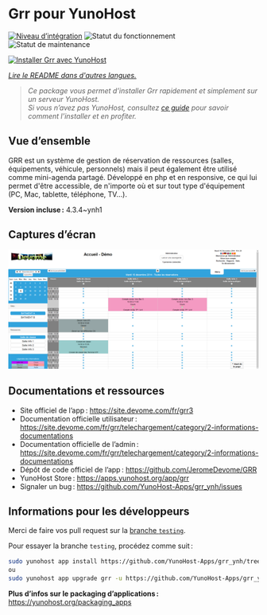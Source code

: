 <!--
Nota bene : ce README est automatiquement généré par <https://github.com/YunoHost/apps/tree/master/tools/readme_generator>
Il NE doit PAS être modifié à la main.
-->

# Grr pour YunoHost

[![Niveau d’intégration](https://dash.yunohost.org/integration/grr.svg)](https://dash.yunohost.org/appci/app/grr) ![Statut du fonctionnement](https://ci-apps.yunohost.org/ci/badges/grr.status.svg) ![Statut de maintenance](https://ci-apps.yunohost.org/ci/badges/grr.maintain.svg)

[![Installer Grr avec YunoHost](https://install-app.yunohost.org/install-with-yunohost.svg)](https://install-app.yunohost.org/?app=grr)

*[Lire le README dans d'autres langues.](./ALL_README.md)*

> *Ce package vous permet d’installer Grr rapidement et simplement sur un serveur YunoHost.*  
> *Si vous n’avez pas YunoHost, consultez [ce guide](https://yunohost.org/install) pour savoir comment l’installer et en profiter.*

## Vue d’ensemble

GRR est un système de gestion de réservation de ressources (salles, équipements, véhicule, personnels) mais il peut également être utilisé comme mini-agenda partagé. Développé en php et en responsive, ce qui lui permet d'être accessible, de n'importe où et sur tout type d'équipement (PC, Mac, tablette, téléphone, TV...).


**Version incluse :** 4.3.4~ynh1

## Captures d’écran

![Capture d’écran de Grr](./doc/screenshots/home.png)

## Documentations et ressources

- Site officiel de l’app : <https://site.devome.com/fr/grr3>
- Documentation officielle utilisateur : <https://site.devome.com/fr/grr/telechargement/category/2-informations-documentations>
- Documentation officielle de l’admin : <https://site.devome.com/fr/grr/telechargement/category/2-informations-documentations>
- Dépôt de code officiel de l’app : <https://github.com/JeromeDevome/GRR>
- YunoHost Store : <https://apps.yunohost.org/app/grr>
- Signaler un bug : <https://github.com/YunoHost-Apps/grr_ynh/issues>

## Informations pour les développeurs

Merci de faire vos pull request sur la [branche `testing`](https://github.com/YunoHost-Apps/grr_ynh/tree/testing).

Pour essayer la branche `testing`, procédez comme suit :

```bash
sudo yunohost app install https://github.com/YunoHost-Apps/grr_ynh/tree/testing --debug
ou
sudo yunohost app upgrade grr -u https://github.com/YunoHost-Apps/grr_ynh/tree/testing --debug
```

**Plus d’infos sur le packaging d’applications :** <https://yunohost.org/packaging_apps>
